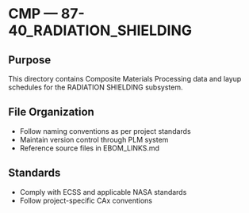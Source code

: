 # CMP — 87-40_RADIATION_SHIELDING

## Purpose

This directory contains Composite Materials Processing data and layup schedules for the RADIATION SHIELDING subsystem.

## File Organization

- Follow naming conventions as per project standards
- Maintain version control through PLM system
- Reference source files in EBOM_LINKS.md

## Standards

- Comply with ECSS and applicable NASA standards
- Follow project-specific CAx conventions
